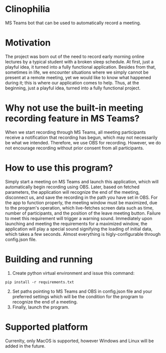 # Clinophilia
MS Teams bot that can be used to automatically record a meeting.

# Motivation
The project was born out of the need to record early morning online lectures by a typical student with a broken sleep schedule. At first, just a playful idea, it turned into a fully functional application. Besides from that, sometimes in life, we encounter situations where we simply cannot be present at a remote meeting, yet we would like to know what happened during it; this is where our application comes to help. Thus, at the beginning, just a playful idea, turned into a fully functional project.

# Why not use the built-in meeting recording feature in MS Teams?
When we start recording through MS Teams, all meeting participants receive a notification that recording has begun, which may not necessarily be what we intended. Therefore, we use OBS for recording. However, we do not encourage recording without prior consent from all participants.

# How to use this program?
Simply start a meeting on MS Teams and launch this application, which will automatically begin recording using OBS. Later, based on fetched parameters, the application will recognize the end of the meeting, disconnect us, and save the recording in the path you have set in OBS. For the app to function properly, the meeting window must be maximized, due to the program's operation, which live-fetches screen data such as time, number of participants, and the position of the leave meeting button. Failure to meet this requirement will trigger a warning sound. Immediately upon launching and meeting the requirements for a maximized window, the application will play a special sound signifying the loading of initial data, which takes a few seconds. Almost everything is higly-configurable through config.json file. 

# Building and running
1. Create python virtual environment and issue this command:
```
pip install -r requirements.txt
```
2. Set paths pointing to MS Teams and OBS in config.json file and your preferred settings which will be the condition for the program to recognize the end of a meeting.
3. Finally, launch the program.

# Supported platform
Currenlty, only MacOS is supported, however Windows and Linux will be added in the future.
